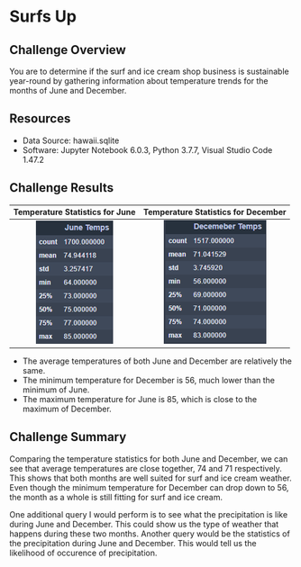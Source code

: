 # Surfs Up

## Challenge Overview
You are to determine if the surf and ice cream shop business is sustainable year-round by gathering information about temperature trends for the months of June and December.

## Resources
- Data Source: hawaii.sqlite
- Software: Jupyter Notebook 6.0.3, Python 3.7.7, Visual Studio Code 1.47.2

## Challenge Results
Temperature Statistics for June | Temperature Statistics for December
:------------------------------:|:-----------------------------------:
![june_temps](resources/june_temps.png) | ![dec_temps](resources/dec_temps.png)

- The average temperatures of both June and December are relatively the same.
- The minimum temperature for December is 56, much lower than the minimum of June.
- The maximum temperature for June is 85, which is close to the maximum of December.

## Challenge Summary
Comparing the temperature statistics for both June and December, we can see that average temperatures are close together, 74 and 71 respectively. This shows that both months are well suited for surf and ice cream weather. Even though the minimum temperature for December can drop down to 56, the month as a whole is still fitting for surf and ice cream.

One additional query I would perform is to see what the precipitation is like during June and December. This could show us the type of weather that happens during these two months. Another query would be the statistics of the precipitation during June and December. This would tell us the likelihood of occurence of precipitation.
